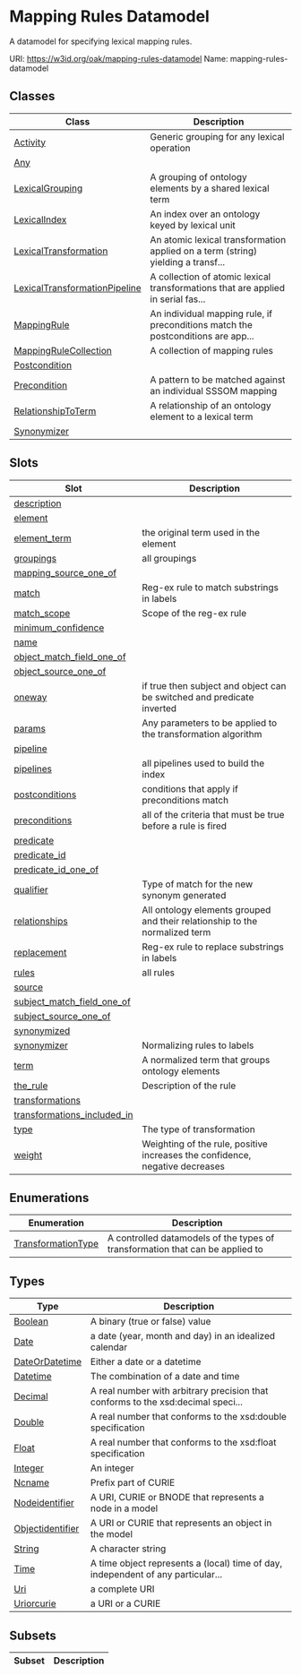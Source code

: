 # Mapping Rules Datamodel

A datamodel for specifying lexical mapping rules.

URI: https://w3id.org/oak/mapping-rules-datamodel
Name: mapping-rules-datamodel



## Classes

| Class | Description |
| --- | --- |
| [Activity](Activity.md) | Generic grouping for any lexical operation |
| [Any](Any.md) |  |
| [LexicalGrouping](LexicalGrouping.md) | A grouping of ontology elements by a shared lexical term |
| [LexicalIndex](LexicalIndex.md) | An index over an ontology keyed by lexical unit |
| [LexicalTransformation](LexicalTransformation.md) | An atomic lexical transformation applied on a term (string) yielding a transf... |
| [LexicalTransformationPipeline](LexicalTransformationPipeline.md) | A collection of atomic lexical transformations that are applied in serial fas... |
| [MappingRule](MappingRule.md) | An individual mapping rule, if preconditions match the postconditions are app... |
| [MappingRuleCollection](MappingRuleCollection.md) | A collection of mapping rules |
| [Postcondition](Postcondition.md) |  |
| [Precondition](Precondition.md) | A pattern to be matched against an individual SSSOM mapping |
| [RelationshipToTerm](RelationshipToTerm.md) | A relationship of an ontology element to a lexical term |
| [Synonymizer](Synonymizer.md) |  |


## Slots

| Slot | Description |
| --- | --- |
| [description](description.md) |  |
| [element](element.md) |  |
| [element_term](element_term.md) | the original term used in the element |
| [groupings](groupings.md) | all groupings |
| [mapping_source_one_of](mapping_source_one_of.md) |  |
| [match](match.md) | Reg-ex rule to match substrings in labels |
| [match_scope](match_scope.md) | Scope of the reg-ex rule |
| [minimum_confidence](minimum_confidence.md) |  |
| [name](name.md) |  |
| [object_match_field_one_of](object_match_field_one_of.md) |  |
| [object_source_one_of](object_source_one_of.md) |  |
| [oneway](oneway.md) | if true then subject and object can be switched and predicate inverted |
| [params](params.md) | Any parameters to be applied to the transformation algorithm |
| [pipeline](pipeline.md) |  |
| [pipelines](pipelines.md) | all pipelines used to build the index |
| [postconditions](postconditions.md) | conditions that apply if preconditions match |
| [preconditions](preconditions.md) | all of the criteria that must be true before a rule is fired |
| [predicate](predicate.md) |  |
| [predicate_id](predicate_id.md) |  |
| [predicate_id_one_of](predicate_id_one_of.md) |  |
| [qualifier](qualifier.md) | Type of match for the new synonym generated |
| [relationships](relationships.md) | All ontology elements grouped and their relationship to the normalized term |
| [replacement](replacement.md) | Reg-ex rule to replace substrings in labels |
| [rules](rules.md) | all rules |
| [source](source.md) |  |
| [subject_match_field_one_of](subject_match_field_one_of.md) |  |
| [subject_source_one_of](subject_source_one_of.md) |  |
| [synonymized](synonymized.md) |  |
| [synonymizer](synonymizer.md) | Normalizing rules to labels |
| [term](term.md) | A normalized term that groups ontology elements |
| [the_rule](the_rule.md) | Description of the rule |
| [transformations](transformations.md) |  |
| [transformations_included_in](transformations_included_in.md) |  |
| [type](type.md) | The type of transformation |
| [weight](weight.md) | Weighting of the rule, positive increases the confidence, negative decreases |


## Enumerations

| Enumeration | Description |
| --- | --- |
| [TransformationType](TransformationType.md) | A controlled datamodels of the types of transformation that can be applied to |


## Types

| Type | Description |
| --- | --- |
| [Boolean](Boolean.md) | A binary (true or false) value |
| [Date](Date.md) | a date (year, month and day) in an idealized calendar |
| [DateOrDatetime](DateOrDatetime.md) | Either a date or a datetime |
| [Datetime](Datetime.md) | The combination of a date and time |
| [Decimal](Decimal.md) | A real number with arbitrary precision that conforms to the xsd:decimal speci... |
| [Double](Double.md) | A real number that conforms to the xsd:double specification |
| [Float](Float.md) | A real number that conforms to the xsd:float specification |
| [Integer](Integer.md) | An integer |
| [Ncname](Ncname.md) | Prefix part of CURIE |
| [Nodeidentifier](Nodeidentifier.md) | A URI, CURIE or BNODE that represents a node in a model |
| [Objectidentifier](Objectidentifier.md) | A URI or CURIE that represents an object in the model |
| [String](String.md) | A character string |
| [Time](Time.md) | A time object represents a (local) time of day, independent of any particular... |
| [Uri](Uri.md) | a complete URI |
| [Uriorcurie](Uriorcurie.md) | a URI or a CURIE |


## Subsets

| Subset | Description |
| --- | --- |
